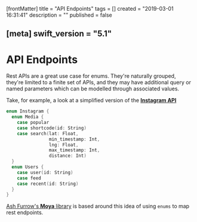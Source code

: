 [frontMatter]
title = "API Endpoints"
tags = []
created = "2019-03-01 16:31:41"
description = ""
published = false

[meta]
swift_version = "5.1"
---

# API Endpoints

Rest APIs are a great use case for enums. They\'re naturally grouped,
they\'re limited to a finite set of APIs, and they may have additional
query or named parameters which can be modelled through associated
values.

Take, for example, a look at a simplified version of the [**Instagram
API**](https://instagram.com/developer/endpoints/media/)

``` Swift
enum Instagram {
  enum Media {
    case popular
    case shortcode(id: String)
    case search(lat: Float, 
                min_timestamp: Int, 
                lng: Float, 
                max_timestamp: Int, 
                distance: Int)
  }
  enum Users {
    case user(id: String)
    case feed
    case recent(id: String)
  }
}
```

[Ash Furrow\'s **Moya** library](https://github.com/Moya/Moya) is based
around this idea of using `enums` to map rest endpoints.
